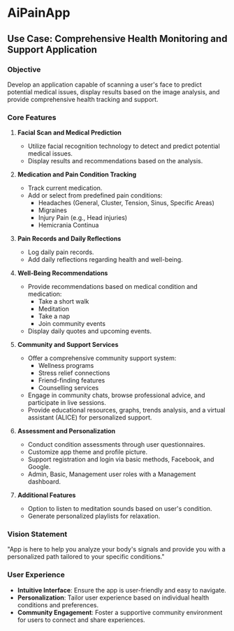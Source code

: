 # AiPainApp

## Use Case: Comprehensive Health Monitoring and Support Application

### Objective
Develop an application capable of scanning a user's face to predict potential medical issues, display results based on the image analysis, and provide comprehensive health tracking and support.

### Core Features
1. **Facial Scan and Medical Prediction**
    - Utilize facial recognition technology to detect and predict potential medical issues.
    - Display results and recommendations based on the analysis.

2. **Medication and Pain Condition Tracking**
    - Track current medication.
    - Add or select from predefined pain conditions:
        - Headaches (General, Cluster, Tension, Sinus, Specific Areas)
        - Migraines
        - Injury Pain (e.g., Head injuries)
        - Hemicrania Continua

3. **Pain Records and Daily Reflections**
    - Log daily pain records.
    - Add daily reflections regarding health and well-being.

4. **Well-Being Recommendations**
    - Provide recommendations based on medical condition and medication:
        - Take a short walk
        - Meditation
        - Take a nap
        - Join community events
    - Display daily quotes and upcoming events.

5. **Community and Support Services**
    - Offer a comprehensive community support system:
        - Wellness programs
        - Stress relief connections
        - Friend-finding features
        - Counselling services
    - Engage in community chats, browse professional advice, and participate in live sessions.
    - Provide educational resources, graphs, trends analysis, and a virtual assistant (ALICE) for personalized support.

6. **Assessment and Personalization**
    - Conduct condition assessments through user questionnaires.
    - Customize app theme and profile picture.
    - Support registration and login via basic methods, Facebook, and Google.
    - Admin, Basic, Management user roles with a Management dashboard.

7. **Additional Features**
    - Option to listen to meditation sounds based on user's condition.
    - Generate personalized playlists for relaxation.

### Vision Statement
"App is here to help you analyze your body's signals and provide you with a personalized path tailored to your specific conditions."

### User Experience
- **Intuitive Interface**: Ensure the app is user-friendly and easy to navigate.
- **Personalization**: Tailor user experience based on individual health conditions and preferences.
- **Community Engagement**: Foster a supportive community environment for users to connect and share experiences.
